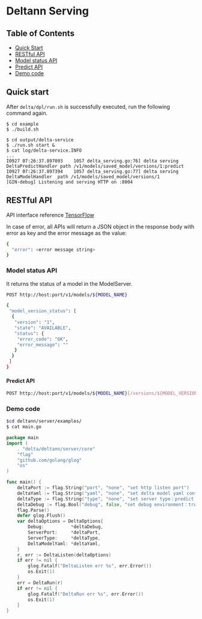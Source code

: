 # Deltann Serving

## Table of Contents
- [Quick Start](#quick-start)
- [RESTful API](#restful-api)
- [Model status API](#model-status-api)
- [Predict API](#predict-api)
- [Demo code](#demo-code)

## Quick start

After `delta/dpl/run.sh` is successfully executed, run the following command again.

```shell
$ cd example
$ ./build.sh
```

```shell
$ cd output/delta-service
$ ./run.sh start &
$ cat log/delta-service.INFO
...
I0927 07:26:37.897093    1057 delta_serving.go:76] delta serving DeltaPredictHandler path /v1/models/saved_model/versions/1:predict
I0927 07:26:37.897394    1057 delta_serving.go:77] delta serving DeltaModelHandler  path /v1/models/saved_model/versions/1
[GIN-debug] Listening and serving HTTP on :8004
```

 ## RESTful API
 
 API interface reference [TensorFlow](https://github.com/tensorflow/serving/blob/master/tensorflow_serving/g3doc/api_rest.md)
 
 In case of error, all APIs will return a JSON object in the response body with error as key and the error message as the value:
 
 ```sh
 {
   "error": <error message string>
 }
 ```

### Model status API
It returns the status of a model in the ModelServer.
```sh
POST http://host:port/v1/models/${MODEL_NAME}

{
 "model_version_status": [
  {
   "version": "1",
   "state": "AVAILABLE",
   "status": {
    "error_code": "OK",
    "error_message": ""
   }
  }
 ]
}
```

#### Predict API
```sh
POST http://host:port/v1/models/${MODEL_NAME}[/versions/${MODEL_VERSION}]:predict
``` 
 
 ### Demo code
  ```sh   
 $cd deltann/server/examples/
 $ cat main.go
 ```

 ```go
 package main
 import (
     . "delta/deltann/server/core"
     "flag"
     "github.com/golang/glog"
     "os"
 )
 
 func main() {
     deltaPort := flag.String("port", "none", "set http listen port")
     deltaYaml := flag.String("yaml", "none", "set delta model yaml conf")
     deltaType := flag.String("type", "none", "set server type：predict | classify")
     deltaDebug := flag.Bool("debug", false, "set debug environment：true | false")
     flag.Parse()
     defer glog.Flush()
     var deltaOptions = DeltaOptions{
         Debug:          *deltaDebug,
         ServerPort:     *deltaPort,
         ServerType:     *deltaType,
         DeltaModelYaml: *deltaYaml,
     }
     r, err := DeltaListen(deltaOptions)
     if err != nil {
         glog.Fatalf("DeltaListen err %s", err.Error())
         os.Exit(1)
     }
     err = DeltaRun(r)
     if err != nil {
         glog.Fatalf("DeltaRun err %s", err.Error())
         os.Exit(1)
     }
 }
 ```
